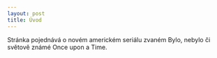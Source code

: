 ```yaml
---
layout: post
title: Úvod
---
```


Stránka pojednává o novém americkém seriálu zvaném Bylo, nebylo či světově známé Once upon a Time.
